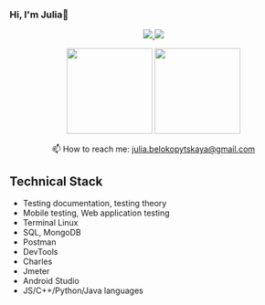### Hi, I'm Julia👋


<p align='center'>
   <a href="https://drive.google.com/file/d/1KNI3ZOkIBGBWH-F9FBor8bAao16-BVCo/view?usp=sharing">
      <img src="https://user-images.githubusercontent.com/93192847/183036594-a6a9ee74-0138-4149-b530-5c8500587a34.png"/>
   </a>
   <a href="https://www.linkedin.com/in/julia-belokopytskaya/">
       <img src="https://img.shields.io/badge/linkedin-%230077B5.svg?&style=for-the-badge&logo=linkedin&logoColor=white"/>
   </a>
</p>
<p align='center'>
   <a href="https://github-readme-stats.vercel.app/api?username=JuliaBelokopytskaya&show_icons=true&count_private=true">
       <img height=150 src="https://github-readme-stats.vercel.app/api?username=JuliaBelokopytskaya&show_icons=true&count_private=true"/></a>
   <a href="https://github.com/JuliaBelokopytskaya/github-readme-stats">
       <img height=150 src="https://github-readme-stats.vercel.app/api/top-langs/?username=JuliaBelokopytskaya&layout=compact"/></a>
</p>
<p align='center'>
   📫 How to reach me: <a href='mailto:julia.belokopytskaya@gmail.com'>julia.belokopytskaya@gmail.com</a>   
</p>

## Technical Stack
* Testing documentation, testing theory
* Mobile testing, Web application testing
* Terminal Linux 
* SQL, MongoDB  
* Postman
* DevTools
* Charles
* Jmeter
* Android Studio  
* JS/C++/Python/Java languages    
